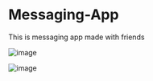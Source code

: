 # Messaging-App
This is messaging app made with friends


![image](https://github.com/user-attachments/assets/ae3605c6-70aa-4665-88e3-03f921180404)

![image](https://github.com/user-attachments/assets/52678d58-a7cf-4378-9f8b-11b59ed6e4e8)
